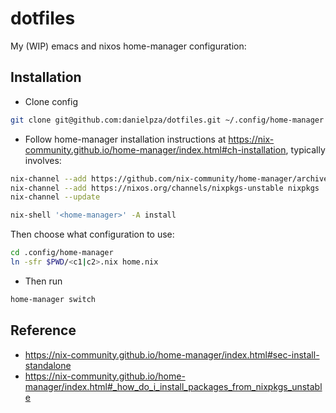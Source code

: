 # dotfiles

My (WIP) emacs and nixos home-manager configuration:

## Installation

- Clone config

```sh
git clone git@github.com:danielpza/dotfiles.git ~/.config/home-manager
```

- Follow home-manager installation instructions at https://nix-community.github.io/home-manager/index.html#ch-installation, typically involves:

```sh
nix-channel --add https://github.com/nix-community/home-manager/archive/master.tar.gz home-manager
nix-channel --add https://nixos.org/channels/nixpkgs-unstable nixpkgs
nix-channel --update

nix-shell '<home-manager>' -A install
```

Then choose what configuration to use:

```sh
cd .config/home-manager
ln -sfr $PWD/<c1|c2>.nix home.nix
```

- Then run

```sh
home-manager switch
```

## Reference

- https://nix-community.github.io/home-manager/index.html#sec-install-standalone
- https://nix-community.github.io/home-manager/index.html#_how_do_i_install_packages_from_nixpkgs_unstable
